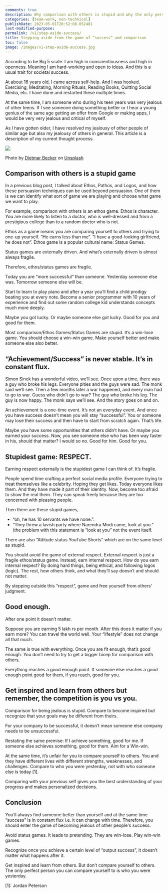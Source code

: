 ```yaml
---
comments: true
description: Why comparison with others is stupid and why the only person you should compare to is who you were yesterday
categories: [team-work, non-technical]
publishDate: 2023-05-01T20:52:08.052481
last-modified-purpose:
permalink: /v1/step-aside-success/
title: Stepping aside from the game of “success” and comparison
toc: false
image: /images/v1-step-aside-success.jpg
---
```


According to be Big 5 scale. I am high in conscientiousness and high in openness. Meaning I am hard-working and open to ideas. And this is a usual trait for societal success.

At about 16 years old, I came across self-help. And I was hooked. Exercising, Meditating, Morning Rituals, Reading Books, Quitting Social Media, etc. I have done and restarted these multiple times.

At the same time, I am someone who during his teen years was very jealous of other teens. If I see someone doing something better or I hear a young genius of the same age getting an offer from Google or making apps, I would be very very jealous and critical of myself.

As I have gotten older, I have resolved my jealousy of other people of similar age but also my jealousy of others in general. This article is a description of my current thought process.

![](/images/v1-step-aside-success.jpg)

Photo by [Dietmar Becker](https://unsplash.com/@dietmarbecker?utm_source=unsplash&utm_medium=referral&utm_content=creditCopyText "‌") on [Unsplash](https://unsplash.com/s/photos/comparison?utm_source=unsplash&utm_medium=referral&utm_content=creditCopyText "‌")

## Comparison with others is a stupid game

In a previous blog post, I talked about Ethos, Pathos, and Logos, and how these persuasion techniques can be used beyond persuasion. One of them is we can identify what sort of game we are playing and choose what game we want to play.

For example, comparison with others is an ethos game. Ethos is character. You are more likely to listen to a doctor, who is well-dressed and from a prestigious college than to a random doctor who is not.

Ethos as a game means you are comparing yourself to others and trying to one-up yourself. “He earns less than me”. “I have a good-looking girlfriend, he does not”. Ethos game is a popular cultural name: Status Games.

Status games are externally driven. And what’s externally driven is almost always fragile.

Therefore, ethos/status games are fragile.

Today you are “more successful” than someone. Yesterday someone else was. Tomorrow someone else will be.

Start to learn to play piano and after a year you’ll find a child prodigy beating you at every note. Become a senior programmer with 10 years of experience and find out some random college kid understands concepts much more deeply.

Maybe you got lucky. Or maybe someone else got lucky. Good for you and good for them.

Most comparison/Ethos Games/Status Games are stupid. It’s a win-lose game. You should choose a win-win game. Make yourself better and make someone else also better.

## “Achievement/Success” is never stable. It’s in constant flux.

Simon Sinek has a wonderful video, we’ll see. Once upon a time, there was a guy who broke his legs. Everyone pities and the guys were sad. The monk said we’ll see. Then a few months later a war happened, and every man had to go to war. Guess who didn’t go to war? The guy who broke his leg. The guy is now happy. The monk says we’ll see. And the story goes on and on.

An achievement is a one-time event. It’s not an everyday event. And once you have success doesn’t mean you will stay “successful”. You or someone may lose their success and then have to start from scratch again. That’s life.

Maybe you have some opportunities that others didn’t have. Or maybe you earned your success. Now, you see someone else who has been way faster in his, should that matter? I would so no. Good for him. Good for you.

## Stupidest game: RESPECT.

Earning respect externally is the stupidest game I can think of. It’s fragile.

People spend time crafting a perfect social media profile. Everyone trying to treat themselves like a celebrity. Hoping they get likes. Today everyone likes them. And they have made it part of their identity. Now, become too afraid to show the real them. They can speak freely because they are too concerned with pleasing people.

Then there are these stupid games,

- “oh, he has 10 servants we have none.”.
- “They threw a lavish party where Narendra Modi came, look at you.” (the problem with this statement is “look at you” not the event itself.

There are also “Attitude status YouTube Shorts” which are on the same level as stupid.

You should avoid the game of external respect. External respect is just a fragile ethos/status game. Instead, earn internal respect. How do you earn internal respect? By doing hard things, being ethical, and following logos (logic). The rest, how others think, and what they’ll say doesn’t and should not matter.

By stepping outside this “respect”, game and free yourself from others' judgment.

## Good enough.

After one point it doesn’t matter.

Suppose you are earning 5 lakh rs per month. After this does it matter if you earn more? You can travel the world well. Your “lifestyle” does not change all that much.

The same is true with everything. Once you are fit enough, that’s good enough. You don’t need to try to get a bigger bicep for comparison with others.

Everything reaches a good enough point. If someone else reaches a good enough point good for them, if you reach, good for you.

## Get inspired and learn from others but remember, the competition is you vs you.

Comparison for being jealous is stupid. Compare to become inspired but recognize that your goals may be different from theirs.

For your company to be successful, it doesn’t mean someone else company needs to be unsuccessful.

Restating the same premise: If I achieve something, good for me. If someone else achieves something, good for them. Aim for a Win-win.

At the same time, it’s unfair for you to compare yourself to others. You and they have different lives with different strengths, weaknesses, and challenges. Compare to who you were yesterday, not with who someone else is today [1].

Comparing with your previous self gives you the best understanding of your progress and makes personalized decisions.

## Conclusion

You’ll always find someone better than yourself and at the same time “success” is in constant flux i.e. it can change with time. Therefore, you should enter the game of becoming jealous of other people's success.

Avoid status games. It leads to pretending. They are win-lose. Play win-win games.

Recognize once you achieve a certain level of “output success”, it doesn’t matter what happens after it.

Get inspired and learn from others. But don’t compare yourself to others. The only perfect person you can compare yourself to is who you were yesterday.

[1]: Jordan Peterson